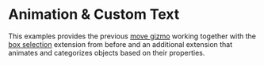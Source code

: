 # Animation & Custom Text

This examples provides the previous [move gizmo](/viewer/object-manipulation-example.md) working together with the [box selection](/viewer/box-selection-example.md) extension from before and an additional extension that animates and categorizes objects based on their properties.

<Stackblitz projectId='speckle-animation-text' :embedOptions="{ 
    height: 500,
    openFile: 'src/main.ts',
    view: 'preview',
    hideExplorer: true,
    hideNavigation: true }" 
/>
